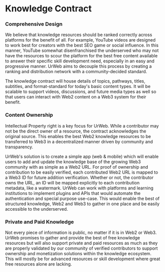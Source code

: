 # Knowledge Contract

### Comprehensive Design

We believe that knowledge resources should be ranked correctly across platforms for the benefit of all. For example, YouTube videos are designed to work best for creators with the best SEO game or social influence. In this manner, YouTube somewhat disenfranchised the underserved who may not have the resources to scour the platform for the best free content available to answer their specific skill development need, especially in an easy and progressive manner. UrWeb aims to decouple this process by creating a ranking and distribution network with a community-decided standard.

The knowledge contract will house details of topics, pathways, titles, subtitles, and format-standard for today's basic content types. It will be scalable to support videos, discussions, and future media types as well so that users can interact with Web2 content on a Web3 system for their benefit.



### Content Ownership

Intellectual Property right is a key focus for UrWeb. While a contributor may not be the direct owner of a resource, the contract acknowledges the original source. This enables the best Web2 knowledge resources to be transferred to Web3 in a decentralized manner driven by community and transparency.

UrWeb's solution is to create a simple app (web & mobile) which will enable users to add and update the knowledge base of the growing Web3 community with as simple as a Web2 URL. For proof of ownership and contribution to be easily verified, each contributed Web2 URL is mapped to a Web3 ID for future addition verification. Whether or not, the contributor owns the URL, an ID will be mapped explicitly to each contribution metadata, like a watermark. UrWeb can work with platforms and learning institutions to implement plugins and APIs that would automate the authentication and special purpose use-case. This would enable the best of structured knowledge, Web2 and Web3 to gather in one place and be easily accessible to the underserved.



### Private and Paid Knowledge

Not every piece of information is public, no matter if it is in Web2 or Web3. UrWeb promises to gather and provide the best of free knowledge resources but will also support private and paid resources as much as they are properly validated by our community of verified contributors to support ownership and monetization solutions within the knowledge ecosystem. This will mostly be for advanced resources or skill development where great free resources alone are lacking.

###
